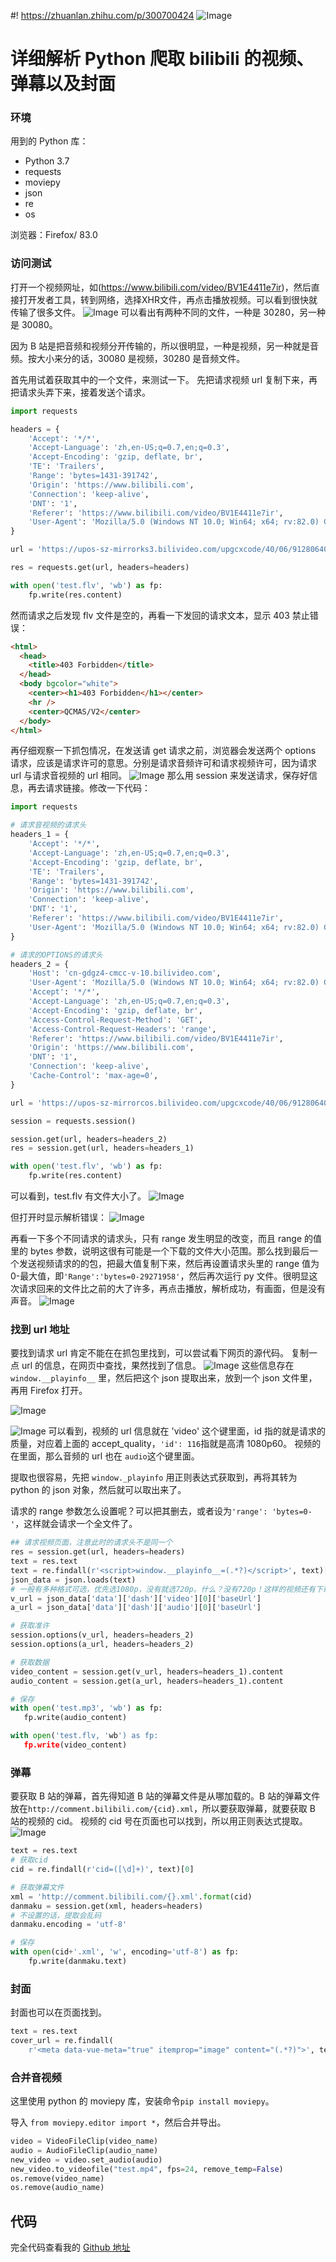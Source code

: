 #! https://zhuanlan.zhihu.com/p/300700424
![Image](https://pic4.zhimg.com/80/v2-7845078e3c79cca06685bd947ee64e1f.jpg)

# 详细解析 Python 爬取 bilibili 的视频、弹幕以及封面

### 环境

用到的 Python 库：

- Python 3.7
- requests
- moviepy
- json
- re
- os

浏览器：Firefox/ 83.0

### 访问测试

打开一个视频网址，如(https://www.bilibili.com/video/BV1E4411e7ir)，然后直接打开发者工具，转到网络，选择XHR文件，再点击播放视频。可以看到很快就传输了很多文件。
![Image](https://pic4.zhimg.com/80/v2-85113af77b767f72731b2ca03aaa5b2f.png)
可以看出有两种不同的文件，一种是 30280，另一种是 30080。

因为 B 站是把音频和视频分开传输的，所以很明显，一种是视频，另一种就是音频。按大小来分的话，30080 是视频，30280 是音频文件。

首先用试着获取其中的一个文件，来测试一下。
先把请求视频 url 复制下来，再把请求头弄下来，接着发送个请求。

```python
import requests

headers = {
    'Accept': '*/*',
    'Accept-Language': 'zh,en-US;q=0.7,en;q=0.3',
    'Accept-Encoding': 'gzip, deflate, br',
    'TE': 'Trailers',
    'Range': 'bytes=1431-391742',
    'Origin': 'https://www.bilibili.com',
    'Connection': 'keep-alive',
    'DNT': '1',
    'Referer': 'https://www.bilibili.com/video/BV1E4411e7ir',
    'User-Agent': 'Mozilla/5.0 (Windows NT 10.0; Win64; x64; rv:82.0) Gecko/20100101 Firefox/82.0',
}

url = 'https://upos-sz-mirrorks3.bilivideo.com/upgcxcode/40/06/91280640/91280640-1-30280.m4s?e=ig8euxZM2rNcNbdlhoNvNC8BqJIzNbfqXBvEqxTEto8BTrNvN0GvT90W5JZMkX_YN0MvXg8gNEV4NC8xNEV4N03eN0B5tZlqNxTEto8BTrNvNeZVuJ10Kj_g2UB02J0mN0B5tZlqNCNEto8BTrNvNC7MTX502C8f2jmMQJ6mqF2fka1mqx6gqj0eN0B599M=&uipk=5&nbs=1&deadline=1605719498&gen=playurl&os=ks3bv&oi=2028921166&trid=cfe12b1b9d1b4b58bf13bb1d08429d3au&platform=pc&upsig=00dbb5691fd73fdc2b8e3a834e50ad15&uparams=e,uipk,nbs,deadline,gen,os,oi,trid,platform&mid=11418834&orderid=0,3&agrr=0&logo=80000000'

res = requests.get(url, headers=headers)

with open('test.flv', 'wb') as fp:
    fp.write(res.content)
```

然而请求之后发现 flv 文件是空的，再看一下发回的请求文本，显示 403 禁止错误：

```html
<html>
  <head>
    <title>403 Forbidden</title>
  </head>
  <body bgcolor="white">
    <center><h1>403 Forbidden</h1></center>
    <hr />
    <center>QCMAS/V2</center>
  </body>
</html>
```

再仔细观察一下抓包情况，在发送请 get 请求之前，浏览器会发送两个 options 请求，应该是请求许可的意思。分别是请求音频许可和请求视频许可，因为请求 url 与请求音视频的 url 相同。
![Image](https://pic4.zhimg.com/80/v2-5153a353ee437a06f7138f8f320da5bc.png)
那么用 session 来发送请求，保存好信息，再去请求链接。修改一下代码：

```python
import requests

# 请求音视频的请求头
headers_1 = {
    'Accept': '*/*',
    'Accept-Language': 'zh,en-US;q=0.7,en;q=0.3',
    'Accept-Encoding': 'gzip, deflate, br',
    'TE': 'Trailers',
    'Range': 'bytes=1431-391742',
    'Origin': 'https://www.bilibili.com',
    'Connection': 'keep-alive',
    'DNT': '1',
    'Referer': 'https://www.bilibili.com/video/BV1E4411e7ir',
    'User-Agent': 'Mozilla/5.0 (Windows NT 10.0; Win64; x64; rv:82.0) Gecko/20100101 Firefox/82.0',
}

# 请求的OPTIONS的请求头
headers_2 = {
    'Host': 'cn-gdgz4-cmcc-v-10.bilivideo.com',
    'User-Agent': 'Mozilla/5.0 (Windows NT 10.0; Win64; x64; rv:82.0) Gecko/20100101 Firefox/82.0',
    'Accept': '*/*',
    'Accept-Language': 'zh,en-US;q=0.7,en;q=0.3',
    'Accept-Encoding': 'gzip, deflate, br',
    'Access-Control-Request-Method': 'GET',
    'Access-Control-Request-Headers': 'range',
    'Referer': 'https://www.bilibili.com/video/BV1E4411e7ir',
    'Origin': 'https://www.bilibili.com',
    'DNT': '1',
    'Connection': 'keep-alive',
    'Cache-Control': 'max-age=0',
}

url = 'https://upos-sz-mirrorcos.bilivideo.com/upgcxcode/40/06/91280640/91280640-1-30080.m4s?e=ig8euxZM2rNcNbdlhoNvNC8BqJIzNbfqXBvEqxTEto8BTrNvN0GvT90W5JZMkX_YN0MvXg8gNEV4NC8xNEV4N03eN0B5tZlqNxTEto8BTrNvNeZVuJ10Kj_g2UB02J0mN0B5tZlqNCNEto8BTrNvNC7MTX502C8f2jmMQJ6mqF2fka1mqx6gqj0eN0B599M=&uipk=5&nbs=1&deadline=1605752758&gen=playurl&os=cosbv&oi=2028921166&trid=18e55ae8ed4d41018ee9374a63501860u&platform=pc&upsig=346e8bea6d225d1ea592bb5a0c470c48&uparams=e,uipk,nbs,deadline,gen,os,oi,trid,platform&mid=11418834&orderid=0,3&agrr=1&logo=80000000'

session = requests.session()

session.get(url, headers=headers_2)
res = session.get(url, headers=headers_1)

with open('test.flv', 'wb') as fp:
    fp.write(res.content)
```

可以看到，test.flv 有文件大小了。
![Image](https://pic4.zhimg.com/80/v2-ebf0c0dbd2661b9c39a7d2fa25468338.png)

但打开时显示解析错误：
![Image](https://pic4.zhimg.com/80/v2-472360a7dc6b6cac2c2142ca3603df29.png)

再看一下多个不同请求的请求头，只有 range 发生明显的改变，而且 range 的值里的 bytes 参数，说明这很有可能是一个下载的文件大小范围。那么找到最后一个发送视频请求的的包，把最大值复制下来，然后再设置请求头里的 range 值为 0-最大值，即`'Range':'bytes=0-29271958'`，然后再次运行 py 文件。很明显这次请求回来的文件比之前的大了许多，再点击播放，解析成功，有画面，但是没有声音。
![Image](https://pic4.zhimg.com/80/v2-b85b56c06b33bba13b8b7c410033649e.png)

### 找到 url 地址

要找到请求 url 肯定不能在在抓包里找到，可以尝试看下网页的源代码。
复制一点 url 的信息，在网页中查找，果然找到了信息。
![Image](https://pic4.zhimg.com/80/v2-589145616caa6133d318734f71e06d21.png)
这些信息存在 `window.__playinfo__` 里，然后把这个 json 提取出来，放到一个 json 文件里，再用 Firefox 打开。

![Image](https://pic4.zhimg.com/80/v2-a89fee6326296fbdc82bc033e8422ec2.png)

![Image](https://pic4.zhimg.com/80/v2-6304876f124845ac5ed37c19d9062638.png)
可以看到，视频的 url 信息就在 'video' 这个键里面，id 指的就是请求的质量，对应着上面的 accept_quality，`'id': 116`指就是高清 1080p60。
视频的在里面，那么音频的 url 也在 `audio`这个键里面。

提取也很容易，先把 `window._playinfo` 用正则表达式获取到，再将其转为 python 的 json 对象，然后就可以取出来了。

请求的 range 参数怎么设置呢？可以把其删去，或者设为`'range': 'bytes=0-'`，这样就会请求一个全文件了。

```python
## 请求视频页面，注意此时的请求头不是同一个
res = session.get(url, headers=headers)
text = res.text
text = re.findall(r'<script>window.__playinfo__=(.*?)</script>', text)[0]
json_data = json.loads(text)
# 一般有多种格式可选，优先选1080p，没有就选720p。什么？没有720p！这样的视频还有下载的必要？
v_url = json_data['data']['dash']['video'][0]['baseUrl']
a_url = json_data['data']['dash']['audio'][0]['baseUrl']

# 获取准许
session.options(v_url, headers=headers_2)
session.options(a_url, headers=headers_2)

# 获取数据
video_content = session.get(v_url, headers=headers_1).content
audio_content = session.get(a_url, headers=headers_1).content

# 保存
with open('test.mp3', 'wb') as fp:
   fp.write(audio_content)

with open('test.flv, 'wb') as fp:
   fp.write(video_content)
```

### 弹幕

要获取 B 站的弹幕，首先得知道 B 站的弹幕文件是从哪加载的。B 站的弹幕文件放在`http://comment.bilibili.com/{cid}.xml`，所以要获取弹幕，就要获取 B 站的视频的 cid。
视频的 cid 号在页面也可以找到，所以用正则表达式提取。
![Image](https://pic4.zhimg.com/80/v2-135f61b5a63426a2195d960aca66ac3d.png)

```python
text = res.text
# 获取cid
cid = re.findall(r'cid=([\d]+)', text)[0]

# 获取弹幕文件
xml = 'http://comment.bilibili.com/{}.xml'.format(cid)
danmaku = session.get(xml, headers=headers)
# 不设置的话，提取会乱码
danmaku.encoding = 'utf-8'

# 保存
with open(cid+'.xml', 'w', encoding='utf-8') as fp:
    fp.write(danmaku.text)
```

### 封面

封面也可以在页面找到。

```python
text = res.text
cover_url = re.findall(
    r'<meta data-vue-meta="true" itemprop="image" content="(.*?)">', text)[0]
```

### 合并音视频

这里使用 python 的 moviepy 库，安装命令`pip install moviepy`。

导入 `from moviepy.editor import *`，然后合并导出。

```python
video = VideoFileClip(video_name)
audio = AudioFileClip(audio_name)
new_video = video.set_audio(audio)
new_video.to_videofile("test.mp4", fps=24, remove_temp=False)
os.remove(video_name)
os.remove(audio_name)
```

## 代码

完全代码查看我的 [Github 地址](https://github.com/jinl1874/spider/tree/master/bilibili)
